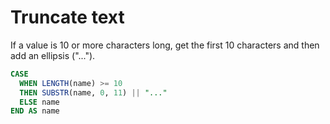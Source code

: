 # Truncate text

If a value is 10 or more characters long, get the first 10 characters and then add an ellipsis ("...").

```sql
CASE
  WHEN LENGTH(name) >= 10
  THEN SUBSTR(name, 0, 11) || "..."
  ELSE name
END AS name
```
